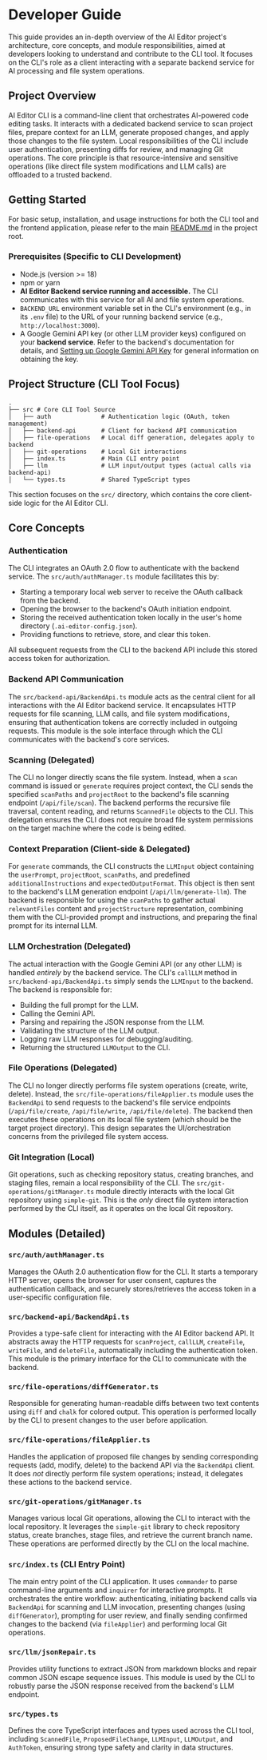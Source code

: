 # Developer Guide

This guide provides an in-depth overview of the AI Editor project's architecture, core concepts, and module responsibilities, aimed at developers looking to understand and contribute to the CLI tool. It focuses on the CLI's role as a client interacting with a separate backend service for AI processing and file system operations.

## Project Overview

AI Editor CLI is a command-line client that orchestrates AI-powered code editing tasks. It interacts with a dedicated backend service to scan project files, prepare context for an LLM, generate proposed changes, and apply those changes to the file system. Local responsibilities of the CLI include user authentication, presenting diffs for review, and managing Git operations. The core principle is that resource-intensive and sensitive operations (like direct file system modifications and LLM calls) are offloaded to a trusted backend.

## Getting Started

For basic setup, installation, and usage instructions for both the CLI tool and the frontend application, please refer to the main [README.md](../README.md) in the project root.

### Prerequisites (Specific to CLI Development)

- Node.js (version >= 18)
- npm or yarn
- **AI Editor Backend service running and accessible.** The CLI communicates with this service for all AI and file system operations.
- `BACKEND_URL` environment variable set in the CLI's environment (e.g., in its `.env` file) to the URL of your running backend service (e.g., `http://localhost:3000`).
- A Google Gemini API key (or other LLM provider keys) configured on your **backend service**. Refer to the backend's documentation for details, and [Setting up Google Gemini API Key](google-gemini-setup.md) for general information on obtaining the key.

## Project Structure (CLI Tool Focus)

```
.
├── src # Core CLI Tool Source
│   ├── auth              # Authentication logic (OAuth, token management)
│   ├── backend-api       # Client for backend API communication
│   ├── file-operations   # Local diff generation, delegates apply to backend
│   ├── git-operations    # Local Git interactions
│   ├── index.ts          # Main CLI entry point
│   ├── llm               # LLM input/output types (actual calls via backend-api)
│   └── types.ts          # Shared TypeScript types
```

This section focuses on the `src/` directory, which contains the core client-side logic for the AI Editor CLI.

## Core Concepts

### Authentication

The CLI integrates an OAuth 2.0 flow to authenticate with the backend service. The `src/auth/authManager.ts` module facilitates this by:

- Starting a temporary local web server to receive the OAuth callback from the backend.
- Opening the browser to the backend's OAuth initiation endpoint.
- Storing the received authentication token locally in the user's home directory (`.ai-editor-config.json`).
- Providing functions to retrieve, store, and clear this token.

All subsequent requests from the CLI to the backend API include this stored access token for authorization.

### Backend API Communication

The `src/backend-api/BackendApi.ts` module acts as the central client for all interactions with the AI Editor backend service. It encapsulates HTTP requests for file scanning, LLM calls, and file system modifications, ensuring that authentication tokens are correctly included in outgoing requests. This module is the sole interface through which the CLI communicates with the backend's core services.

### Scanning (Delegated)

The CLI no longer directly scans the file system. Instead, when a `scan` command is issued or `generate` requires project context, the CLI sends the specified `scanPaths` and `projectRoot` to the backend's file scanning endpoint (`/api/file/scan`). The backend performs the recursive file traversal, content reading, and returns `ScannedFile` objects to the CLI. This delegation ensures the CLI does not require broad file system permissions on the target machine where the code is being edited.

### Context Preparation (Client-side & Delegated)

For `generate` commands, the CLI constructs the `LLMInput` object containing the `userPrompt`, `projectRoot`, `scanPaths`, and predefined `additionalInstructions` and `expectedOutputFormat`. This object is then sent to the backend's LLM generation endpoint (`/api/llm/generate-llm`). The backend is responsible for using the `scanPaths` to gather actual `relevantFiles` content and `projectStructure` representation, combining them with the CLI-provided prompt and instructions, and preparing the final prompt for its internal LLM.

### LLM Orchestration (Delegated)

The actual interaction with the Google Gemini API (or any other LLM) is handled _entirely_ by the backend service. The CLI's `callLLM` method in `src/backend-api/BackendApi.ts` simply sends the `LLMInput` to the backend. The backend is responsible for:

- Building the full prompt for the LLM.
- Calling the Gemini API.
- Parsing and repairing the JSON response from the LLM.
- Validating the structure of the LLM output.
- Logging raw LLM responses for debugging/auditing.
- Returning the structured `LLMOutput` to the CLI.

### File Operations (Delegated)

The CLI no longer directly performs file system operations (create, write, delete). Instead, the `src/file-operations/fileApplier.ts` module uses the `BackendApi` to send requests to the backend's file service endpoints (`/api/file/create`, `/api/file/write`, `/api/file/delete`). The backend then executes these operations on its local file system (which should be the target project directory). This design separates the UI/orchestration concerns from the privileged file system access.

### Git Integration (Local)

Git operations, such as checking repository status, creating branches, and staging files, remain a local responsibility of the CLI. The `src/git-operations/gitManager.ts` module directly interacts with the local Git repository using `simple-git`. This is the _only_ direct file system interaction performed by the CLI itself, as it operates on the local Git repository.

## Modules (Detailed)

### `src/auth/authManager.ts`

Manages the OAuth 2.0 authentication flow for the CLI. It starts a temporary HTTP server, opens the browser for user consent, captures the authentication callback, and securely stores/retrieves the access token in a user-specific configuration file.

### `src/backend-api/BackendApi.ts`

Provides a type-safe client for interacting with the AI Editor backend API. It abstracts away the HTTP requests for `scanProject`, `callLLM`, `createFile`, `writeFile`, and `deleteFile`, automatically including the authentication token. This module is the primary interface for the CLI to communicate with the backend.

### `src/file-operations/diffGenerator.ts`

Responsible for generating human-readable diffs between two text contents using `diff` and `chalk` for colored output. This operation is performed locally by the CLI to present changes to the user before application.

### `src/file-operations/fileApplier.ts`

Handles the application of proposed file changes by sending corresponding requests (add, modify, delete) to the backend API via the `BackendApi` client. It does _not_ directly perform file system operations; instead, it delegates these actions to the backend service.

### `src/git-operations/gitManager.ts`

Manages various local Git operations, allowing the CLI to interact with the local repository. It leverages the `simple-git` library to check repository status, create branches, stage files, and retrieve the current branch name. These operations are performed directly by the CLI on the local machine.

### `src/index.ts` (CLI Entry Point)

The main entry point of the CLI application. It uses `commander` to parse command-line arguments and `inquirer` for interactive prompts. It orchestrates the entire workflow: authenticating, initiating backend calls via `BackendApi` for scanning and LLM invocation, presenting changes (using `diffGenerator`), prompting for user review, and finally sending confirmed changes to the backend (via `fileApplier`) and performing local Git operations.

### `src/llm/jsonRepair.ts`

Provides utility functions to extract JSON from markdown blocks and repair common JSON escape sequence issues. This module is used by the CLI to robustly parse the JSON response received from the backend's LLM endpoint.

### `src/types.ts`

Defines the core TypeScript interfaces and types used across the CLI tool, including `ScannedFile`, `ProposedFileChange`, `LLMInput`, `LLMOutput`, and `AuthToken`, ensuring strong type safety and clarity in data structures.

